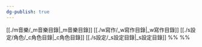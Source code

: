 ```yaml
---
dg-publish: true
---
```




[[./m音樂/_m音樂目錄|_m音樂目錄]]
[[./w寫作/_w寫作目錄|_w寫作目錄]]
[[./s設定/角色/_c角色目錄|_c角色目錄]]
[[./s設定/_s設定目錄|_s設定目錄]]
%%  %%
